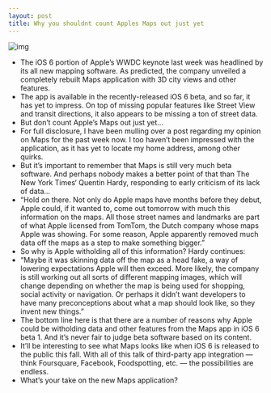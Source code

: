 ```yaml
---
layout: post
title: Why you shouldnt count Apples Maps out just yet
---
```

![img](http://media.idownloadblog.com/wp-content/uploads/2012/06/iOS-6-Maps-turn-by-turn-teaser.jpg)
* The iOS 6 portion of Apple’s WWDC keynote last week was headlined by its all new mapping software. As predicted, the company unveiled a completely rebuilt Maps application with 3D city views and other features.
* The app is available in the recently-released iOS 6 beta, and so far, it has yet to impress. On top of missing popular features like Street View and transit directions, it also appears to be missing a ton of street data.
* But don’t count Apple’s Maps out just yet…
* For full disclosure, I have been mulling over a post regarding my opinion on Maps for the past week now. I too haven’t been impressed with the application, as it has yet to locate my home address, among other quirks.
* But it’s important to remember that Maps is still very much beta software. And perhaps nobody makes a better point of that than The New York Times‘ Quentin Hardy, responding to early criticism of its lack of data…
* “Hold on there. Not only do Apple maps have months before they debut, Apple could, if it wanted to, come out tomorrow with much this information on the maps. All those street names and landmarks are part of what Apple licensed from TomTom, the Dutch company whose maps Apple was showing. For some reason, Apple apparently removed much data off the maps as a step to make something bigger.”
* So why is Apple witholding all of this information? Hardy continues:
* “Maybe it was skinning data off the map as a head fake, a way of lowering expectations Apple will then exceed. More likely, the company is still working out all sorts of different mapping images, which will change depending on whether the map is being used for shopping, social activity or navigation. Or perhaps it didn’t want developers to have many preconceptions about what a map should look like, so they invent new things.”
* The bottom line here is that there are a number of reasons why Apple could be witholding data and other features from the Maps app in iOS 6 beta 1. And it’s never fair to judge beta software based on its content.
* It’ll be interesting to see what Maps looks like when iOS 6 is released to the public this fall. With all of this talk of third-party app integration — think Foursquare, Facebook, Foodspotting, etc. — the possibilities are endless.
* What’s your take on the new Maps application?

